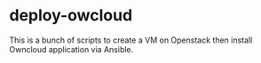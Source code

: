 # deploy-owcloud
This is a bunch of scripts to create a VM on Openstack then install Owncloud application via Ansible.
